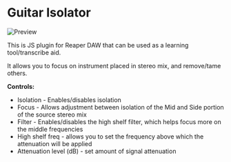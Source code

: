 # Guitar Isolator
![Preview](https://github.com/frantick/GuitarIsolator/raw/main/Guitar_Isolator_Preview.png)

This is JS plugin for Reaper DAW that can be used as a learning tool/transcribe aid. 

It allows you to focus on instrument placed in stereo mix, and remove/tame others.

**Controls:**

- Isolation - Enables/disables isolation
- Focus - Allows adjustment between isolation of the Mid and Side portion of the source stereo mix
- Filter - Enables/disables the high shelf filter, which helps focus more on the middle frequencies
- High shelf freq - allows you to set the frequency above which the attenuation will be applied
- Attenuation level (dB) - set amount of signal attenuation

